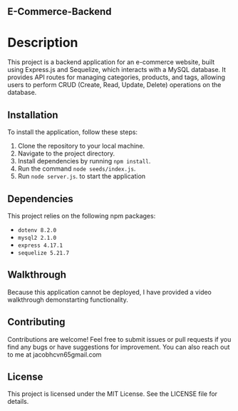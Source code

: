 ## E-Commerce-Backend


# Description
This project is a backend application for an e-commerce website, built using Express.js and Sequelize, which interacts with a MySQL database. It provides API routes for managing categories, products, and tags, allowing users to perform CRUD (Create, Read, Update, Delete) operations on the database.

## Installation

To install the application, follow these steps:

1. Clone the repository to your local machine.
2. Navigate to the project directory.
3. Install dependencies by running `npm install`.
4. Run the command `node seeds/index.js`.
5. Run `node server.js`. to start the application

## Dependencies

This project relies on the following npm packages:

- `dotenv 8.2.0`
- `mysql2 2.1.0`
- `express 4.17.1`
- `sequelize 5.21.7`


## Walkthrough
Because this application cannot be deployed, I have provided a video walkthrough demonstarting functionality.


## Contributing

Contributions are welcome! Feel free to submit issues or pull requests if you find any bugs or have suggestions for improvement.
You can also reach out to me at jacobhcvn65gmail.com

## License

This project is licensed under the MIT License. See the LICENSE file for details.
